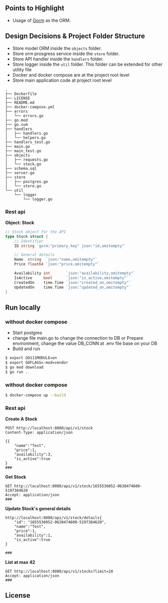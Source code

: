 ## Points to Highlight
- Usage of [Gorm](https://pkg.go.dev/gorm.io/gorm@v1.23.6) as the ORM.

## Design Decisions & Project Folder Structure
- Store model ORM inside the `objects` folder.
- Store orm prosgress service inside the `store` folder.
- Store API handler  inside the `handlers` folder.
- Store logger inside the `util` folder. This folder can be extended for other utility file
- Docker and docker compose are at the project root level
- Store main application code at project root level
```
.
├── Dockerfile
├── LICENSE
├── README.md
├── docker-compose.yml
├── errors
│   └── errors.go
├── go.mod
├── go.sum
├── handlers
│   ├── handlers.go
│   └── helpers.go
├── handlers_test.go
├── main.go
├── main_test.go
├── objects
│   ├── requests.go
│   └── stock.go
├── schema.sql
├── server.go
├── store
│   ├── postgres.go
│   └── store.go
└── util
    └── logger
        └── logger.go
```



### Rest api
**Object: Stock**
```go
// Stock object for the API
type Stock struct {
	// Identifier
	ID string `gorm:"primary_key" json:"id,omitempty"`

	// General details
	Name  string  `json:"name,omitempty"`
	Price float64 `json:"price,omitempty"`

	Availability int       `json:"availability,omitempty"`
	IsActive     bool      `json:"is_active,omitempty"`
	CreatedOn    time.Time `json:"created_on,omitempty"`
	UpdatedOn    time.Time `json:"updated_on,omitempty"`
}
```

## Run locally
### without docker compose
- Start postgres
- change file main.go to change the connection to DB or Prepare environment, change the value DB_CONN at .env file base on your DB  
- Build and run

```bash
$ export GO111MODULE=on
$ export GOFLAGS=-mod=vendor
$ go mod download
$ go run .
```
### without docker compose
```bash
$ docker-compose up --build
``` 

### Rest api

**Create A Stock**
```http request
POST http://localhost:8080/api/v1/stock
Content-Type: application/json

{{
    "name":"Test",
    "price":1,
    "availability":3,
    "is_active":true
}
###
```

**Get Stock**
```http request
GET http://localhost:8080/api/v1/stock/1655536052-0638474600-5197384620
Accept: application/json
###
```

**Update Stock's general details**
```http request
http://localhost:8080/api/v1/stock/details{
    "id": "1655536052-0638474600-5197384620",
    "name":"Test",
    "price":1,
    "availability":1,
    "is_active":true
}

###
```

**List at max 42**
```http request
GET http://localhost:8080/api/v1/stocks?limit=10
Accept: application/json
###
```
## License
 